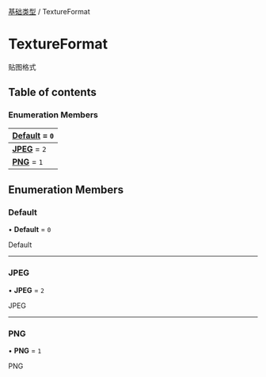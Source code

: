 [基础类型](../groups/基础类型.基础类型.md) / TextureFormat

# TextureFormat <Badge type="tip" text="Enumeration" /> <Score text="TextureFormat" />

贴图格式

## Table of contents

### Enumeration Members <Score text="Enumeration" /> 
| **[Default](mw.TextureFormat.md#default)** = ``0``  |
| :----- |
| **[JPEG](mw.TextureFormat.md#jpeg)** = ``2`` |
| **[PNG](mw.TextureFormat.md#png)** = ``1`` |

## Enumeration Members

### Default <Score text="Default" /> 

• **Default** = ``0``

Default

___

### JPEG <Score text="JPEG" /> 

• **JPEG** = ``2``

JPEG

___

### PNG <Score text="PNG" /> 

• **PNG** = ``1``

PNG
